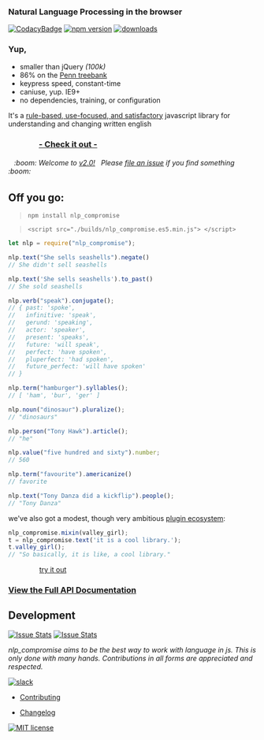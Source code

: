 ### Natural Language Processing in the browser
[![CodacyBadge](https://api.codacy.com/project/badge/grade/82cc8ebd98b64ed199d7be6021488062)](https://www.codacy.com/app/spencerkelly86/nlp_compromise)
[![npm version](https://badge.fury.io/js/nlp_compromise.svg)](https://www.npmjs.com/package/nlp_compromise)
[![downloads](https://img.shields.io/npm/dm/nlp_compromise.svg)](https://www.npmjs.com/package/nlp_compromise)
### Yup,
* smaller than jQuery *(100k)*
* 86% on the [Penn treebank](http://www.cis.upenn.edu/~treebank/)
* keypress speed, constant-time
* caniuse, yup. IE9+
* no dependencies, training, or configuration

It's a [rule-based, use-focused, and satisfactory](https://github.com/spencermountain/nlp_compromise/blob/2.0/docs/docs.md) javascript library for understanding and changing written english
### &nbsp;&nbsp;&nbsp;&nbsp;&nbsp;&nbsp;&nbsp;&nbsp;&nbsp;&nbsp;&nbsp;&nbsp;&nbsp;&nbsp;&nbsp;&nbsp;**[- Check it out - ](http://rawgit.com/spencermountain/nlp_compromise/2.0/demo/index.html)**

<h6>&nbsp;&nbsp;&nbsp;:boom: Welcome to <a href="https://github.com/spencermountain/nlp_compromise/blob/2.0/docs/changelog.md">v2.0!</a>&nbsp;&nbsp; Please <a href="https://github.com/spencermountain/nlp_compromise/issues">file an issue</a> if you find something :boom:</h6>

## Off you go:
> `npm install nlp_compromise`

> `<script src="./builds/nlp_compromise.es5.min.js"> </script>`

```javascript
let nlp = require("nlp_compromise");

nlp.text("She sells seashells").negate()
// She didn't sell seashells

nlp.text('She sells seashells').to_past()
// She sold seashells

nlp.verb("speak").conjugate();
// { past: 'spoke',
//   infinitive: 'speak',
//   gerund: 'speaking',
//   actor: 'speaker',
//   present: 'speaks',
//   future: 'will speak',
//   perfect: 'have spoken',
//   pluperfect: 'had spoken',
//   future_perfect: 'will have spoken'
// }

nlp.term("hamburger").syllables();
// [ 'ham', 'bur', 'ger' ]

nlp.noun("dinosaur").pluralize();
// "dinosaurs"

nlp.person("Tony Hawk").article();
// "he"

nlp.value("five hundred and sixty").number;
// 560

nlp.term("favourite").americanize()
// favorite

nlp.text("Tony Danza did a kickflip").people();
// "Tony Danza"
```

we've also got a modest, though very ambitious [plugin ecosystem](https://github.com/spencermountain/nlp_compromise/blob/2.0/docs/plugins.md):
```javascript
nlp_compromise.mixin(valley_girl);
t = nlp_compromise.text('it is a cool library.');
t.valley_girl();
// "So basically, it is like, a cool library."
```

&nbsp;&nbsp;&nbsp;&nbsp;&nbsp;&nbsp;&nbsp;&nbsp;&nbsp;&nbsp;&nbsp;&nbsp;&nbsp;&nbsp;&nbsp;&nbsp;[try it out](https://tonicdev.com/spencermountain/nlpcompromise)

### [View the Full API Documentation](https://github.com/spencermountain/nlp_compromise/blob/2.0/docs/api.md)



## Development
[![Issue Stats](http://issuestats.com/github/spencermountain/nlp_compromise/badge/pr)](http://issuestats.com/github/spencermountain/nlp_compromise)
[![Issue Stats](http://issuestats.com/github/spencermountain/nlp_compromise/badge/issue)](http://issuestats.com/github/spencermountain/nlp_compromise)

*nlp_compromise aims to be the best way to work with language in js. This is only done with many hands. Contributions in all forms are appreciated and respected.*

[![slack](https://img.shields.io/badge/slack-superscriptjs-brightgreen.svg)](http://superscriptjs.slack.com/messages/nlp_compromise/)
* [Contributing](https://github.com/spencermountain/nlp_compromise/blob/2.0/docs/development.md)

* [Changelog](https://github.com/spencermountain/nlp_compromise/blob/2.0/docs/changelog.md)


[![MIT license](http://img.shields.io/badge/license-MIT-brightgreen.svg)](http://opensource.org/licenses/MIT)

